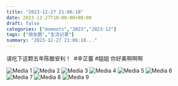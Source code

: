 ```yaml
---
title: "2023-12-27 21:06:18"
date: 2023-12-27T10:00:00+08:00
draft: false
categories: ["moments","2023","2023-12"]
tags: ["朋友圈","生活记录"]
summary: "2023-12-27 21:06:18..."
---
```


请吃下这颗五年陈酿安利！
​
​#辛芷蕾 #姐姐 你好美啊啊啊

![Media 1](/Moments/photos/2023-12-27/202312272106180.jpg)
![Media 2](/Moments/photos/2023-12-27/202312272106181.jpg)
![Media 3](/Moments/photos/2023-12-27/202312272106182.jpg)
![Media 4](/Moments/photos/2023-12-27/202312272106183.jpg)
![Media 5](/Moments/photos/2023-12-27/202312272106184.jpg)
![Media 6](/Moments/photos/2023-12-27/202312272106185.jpg)
![Media 7](/Moments/photos/2023-12-27/202312272106186.jpg)
![Media 8](/Moments/photos/2023-12-27/202312272106187.jpg)
![Media 9](/Moments/photos/2023-12-27/202312272106188.jpg)

